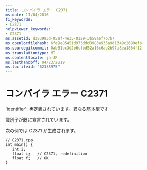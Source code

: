 ```yaml
---
title: コンパイラ エラー C2371
ms.date: 11/04/2016
f1_keywords:
- C2371
helpviewer_keywords:
- C2371
ms.assetid: d383993d-05ef-4e35-8129-3b58a6f7b7b7
ms.openlocfilehash: 6fe9e85451d973ddd3983a935a9d1349c2699efb
ms.sourcegitcommit: 0ab61bc3d2b6cfbd52a16c6ab2b97a8ea1864f12
ms.translationtype: MT
ms.contentlocale: ja-JP
ms.lasthandoff: 04/23/2019
ms.locfileid: "62338975"
---
```

# <a name="compiler-error-c2371"></a>コンパイラ エラー C2371

'identifier': 再定義されています。異なる基本型です

識別子が既に宣言されています。

次の例では C2371 が生成されます。

```
// C2371.cpp
int main() {
   int i;
   float i;   // C2371, redefinition
   float f;   // OK
}
```